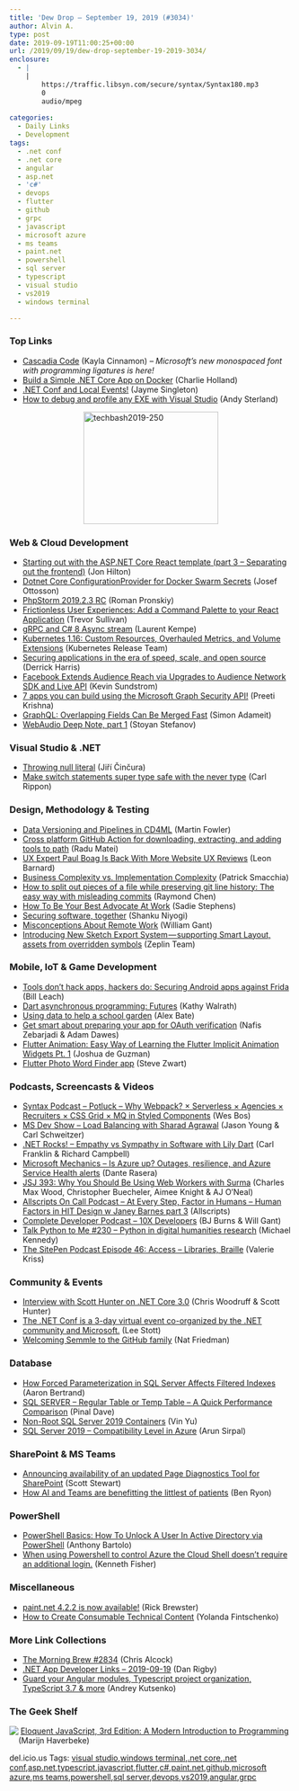 ```yaml
---
title: 'Dew Drop – September 19, 2019 (#3034)'
author: Alvin A.
type: post
date: 2019-09-19T11:00:25+00:00
url: /2019/09/19/dew-drop-september-19-2019-3034/
enclosure:
  - |
    |
        https://traffic.libsyn.com/secure/syntax/Syntax180.mp3
        0
        audio/mpeg
        
categories:
  - Daily Links
  - Development
tags:
  - .net conf
  - .net core
  - angular
  - asp.net
  - 'c#'
  - devops
  - flutter
  - github
  - grpc
  - javascript
  - microsoft azure
  - ms teams
  - paint.net
  - powershell
  - sql server
  - typescript
  - visual studio
  - vs2019
  - windows terminal

---
```

### <a name="top"></a>Top Links

  * <a href="https://devblogs.microsoft.com/commandline/cascadia-code/" target="_blank" rel="noopener noreferrer">Cascadia Code</a> (Kayla Cinnamon) _&#8211; Microsoft&#8217;s new monospaced font with programming ligatures is here!_
  * <a href="https://developer.okta.com/blog/2019/09/18/build-a-simple-dotnet-core-app-in-docker" target="_blank" rel="noopener noreferrer">Build a Simple .NET Core App on Docker</a> (Charlie Holland)
  * <a href="https://devblogs.microsoft.com/xamarin/local-events-dotnet-conf/" target="_blank" rel="noopener noreferrer">.NET Conf and Local Events!</a> (Jayme Singleton)
  * <a href="https://devblogs.microsoft.com/visualstudio/how-to-debug-and-profile-any-exe-with-visual-studio/" target="_blank" rel="noopener noreferrer">How to debug and profile any EXE with Visual Studio</a> (Andy Sterland)

<a href="https://techbash.com" target="_blank" rel="noopener noreferrer"><img loading="lazy" decoding="async" width="240" height="200" title="techbash2019-250" style="margin: 0px auto 10px; border: 0px currentcolor; border-image: none; float: none; display: block; background-image: none;" alt="techbash2019-250" src="/wp-content/uploads/2019/09/techbash2019-250-5.png" border="0" /></a>

### <a name="web"></a>Web & Cloud Development

  * <a href="https://jonhilton.net/separate-the-aspnet-core-template-frontend-and-backend/" target="_blank" rel="noopener noreferrer">Starting out with the ASP.NET Core React template (part 3 &#8211; Separating out the frontend)</a> (Jon Hilton)
  * <a href="https://josefottosson.se/dotnet-core-configurationprovider-for-docker-swarm-secrets/" target="_blank" rel="noopener noreferrer">Dotnet Core ConfigurationProvider for Docker Swarm Secrets</a> (Josef Ottosson)
  * <a href="https://blog.jetbrains.com/phpstorm/2019/09/phpstorm-2019-2-3-rc/" target="_blank" rel="noopener noreferrer">PhpStorm 2019.2.3 RC</a> (Roman Pronskiy)
  * <a href="https://trevorsullivan.net/2019/09/18/frictionless-user-experiences-add-a-command-palette-to-your-react-application/" target="_blank" rel="noopener noreferrer">Frictionless User Experiences: Add a Command Palette to your React Application</a> (Trevor Sullivan)
  * <a href="http://feedproxy.google.com/~r/laurentkempe/~3/ld_J_XyNvdU/" target="_blank" rel="noopener noreferrer">gRPC and C# 8 Async stream</a> (Laurent Kempe)
  * <a href="https://kubernetes.io/blog/2019/09/18/kubernetes-1-16-release-announcement/" target="_blank" rel="noopener noreferrer">Kubernetes 1.16: Custom Resources, Overhauled Metrics, and Volume Extensions</a> (Kubernetes Release Team)
  * <a href="https://content.pivotal.io/intersect/application-security-speed-scale-open-source" target="_blank" rel="noopener noreferrer">Securing applications in the era of speed, scale, and open source</a> (Derrick Harris)
  * <a href="http://feedproxy.google.com/~r/ProgrammableWeb/~3/hEa9QYPcvlI/18" target="_blank" rel="noopener noreferrer">Facebook Extends Audience Reach via Upgrades to Audience Network SDK and Live API</a> (Kevin Sundstrom)
  * <a href="https://techcommunity.microsoft.com/t5/Security-Privacy-and-Compliance/7-apps-you-can-build-using-the-Microsoft-Graph-Security-API/ba-p/861974" target="_blank" rel="noopener noreferrer">7 apps you can build using the Microsoft Graph Security API!</a> (Preeti Krishna)
  * <a href="https://tech.xing.com/graphql-overlapping-fields-can-be-merged-fast-ea6e92e0a01?source=rss----35cb8c78d3cf---4" target="_blank" rel="noopener noreferrer">GraphQL: Overlapping Fields Can Be Merged Fast</a> (Simon Adameit)
  * <a href="http://www.phpied.com/webaudio-deep-note-part-1/" target="_blank" rel="noopener noreferrer">WebAudio Deep Note, part 1</a> (Stoyan Stefanov)



### <a name="dotnet"></a>Visual Studio & .NET

  * <a href="https://www.tabsoverspaces.com/233800-throwing-null-literal?utm_source=feed" target="_blank" rel="noopener noreferrer">Throwing null literal</a> (Jiří Činčura)
  * <a href="https://www.carlrippon.com/make-switch-statements-super-type-safe-with-the-never-type/" target="_blank" rel="noopener noreferrer">Make switch statements super type safe with the never type</a> (Carl Rippon)



### <a name="design"></a>Design, Methodology & Testing

  * <a href="https://martinfowler.com/articles/cd4ml.html#WhereDoWeGoFromHere" target="_blank" rel="noopener noreferrer">Data Versioning and Pipelines in CD4ML</a> (Martin Fowler)
  * <a href="https://radu-matei.com/blog/github-action-cross-plat-configure-tools/" target="_blank" rel="noopener noreferrer">Cross platform GitHub Action for downloading, extracting, and adding tools to path</a> (Radu Matei)
  * <a href="https://blog.balsamiq.com/first-impressions-season-2/" target="_blank" rel="noopener noreferrer">UX Expert Paul Boag Is Back With More Website UX Reviews</a> (Leon Barnard)
  * <a href="https://blog.ndepend.com/business-complexity-vs-implementation-complexity/" target="_blank" rel="noopener noreferrer">Business Complexity vs. Implementation Complexity</a> (Patrick Smacchia)
  * <a href="https://devblogs.microsoft.com/oldnewthing/20190918-00/?p=102901" target="_blank" rel="noopener noreferrer">How to split out pieces of a file while preserving git line history: The easy way with misleading commits</a> (Raymond Chen)
  * <a href="https://heragenda.com/how-to-be-your-best-advocate-at-work/" target="_blank" rel="noopener noreferrer">How To Be Your Best Advocate At Work</a> (Sadie Stephens)
  * <a href="https://github.blog/2019-09-18-securing-software-together/" target="_blank" rel="noopener noreferrer">Securing software, together</a> (Shanku Niyogi)
  * <a href="https://simpleprogrammer.com/misconceptions-working-remotely/" target="_blank" rel="noopener noreferrer">Misconceptions About Remote Work</a> (William Gant)
  * <a href="https://blog.zeplin.io/introducing-new-sketch-export-system-supporting-smart-layout-assets-from-overridden-symbols-d76509f01a1?source=rss----42748f0aa96f---4" target="_blank" rel="noopener noreferrer">Introducing New Sketch Export System — supporting Smart Layout, assets from overridden symbols</a> (Zeplin Team)



### <a name="mobile"></a>Mobile, IoT & Game Development

  * <a href="https://www.preemptive.com/blog/article/1149-tools-don-t-hack-apps-hackers-do-securing-android-apps-against-frida/102-mobile-protection" target="_blank" rel="noopener noreferrer">Tools don’t hack apps, hackers do: Securing Android apps against Frida</a> (Bill Leach)
  * <a href="https://medium.com/dartlang/dart-asynchronous-programming-futures-96937f831137?source=rss----23738d481ce8---4" target="_blank" rel="noopener noreferrer">Dart asynchronous programming: Futures</a> (Kathy Walrath)
  * <a href="https://www.raspberrypi.org/blog/using-data-to-help-a-school-garden/" target="_blank" rel="noopener noreferrer">Using data to help a school garden</a> (Alex Bate)
  * <a href="http://feedproxy.google.com/~r/GDBcode/~3/P1vBe7pJUcI/get-smart-about-preparing-your-app-for-OAuth-verfication.html" target="_blank" rel="noopener noreferrer">Get smart about preparing your app for OAuth verification</a> (Nafis Zebarjadi & Adam Dawes)
  * <a href="https://medium.com/flutter-community/flutter-animation-easy-way-of-learning-the-flutter-implicit-animation-widgets-pt-1-712f2b78f6b5?source=rss----86fb29d7cc6a---4" target="_blank" rel="noopener noreferrer">Flutter Animation: Easy Way of Learning the Flutter Implicit Animation Widgets Pt. 1</a> (Joshua de Guzman)
  * <a href="https://medium.com/flutter-community/flutter-photo-word-finder-app-d27570e27e24?source=rss----86fb29d7cc6a---4" target="_blank" rel="noopener noreferrer">Flutter Photo Word Finder app</a> (Steve Zwart)



### <a name="podcasts"></a>Podcasts, Screencasts & Videos

  * <a href="https://traffic.libsyn.com/secure/syntax/Syntax180.mp3" target="_blank" rel="noopener noreferrer">Syntax Podcast &#8211; Potluck &#8211; Why Webpack? × Serverless × Agencies × Recruiters × CSS Grid × MQ in Styled Components</a> (Wes Bos)
  * <a href="http://msdevshow.com/2019/09/load-balancing-and-azure-front-door-with-sharad-agrawal/" target="_blank" rel="noopener noreferrer">MS Dev Show &#8211; Load Balancing with Sharad Agrawal</a> (Jason Young & Carl Schweitzer)
  * <a href="http://www.dotnetrocks.com/default.aspx?ShowNum=1653" target="_blank" rel="noopener noreferrer">.NET Rocks! &#8211; Empathy vs Sympathy in Software with Lily Dart</a> (Carl Franklin & Richard Campbell)
  * <a href="http://www.youtube.com/watch?v=7bDR7xjrN2w" target="_blank" rel="noopener noreferrer">Microsoft Mechanics &#8211; Is Azure up? Outages, resilience, and Azure Service Health alerts</a> (Dante Rasera)
  * <a href="https://devchat.tv/js-jabber/jsj-393-why-you-should-be-using-web-workers-with-surma" target="_blank" rel="noopener noreferrer">JSJ 393: Why You Should Be Using Web Workers with Surma</a> (Charles Max Wood, Christopher Buecheler, Aimee Knight & AJ O’Neal)
  * <a href="http://podcast.allscripts.com/e/at-every-step-factor-in-humans-human-factors-in-hit-design-w-janey-barnes-part-3/" target="_blank" rel="noopener noreferrer">Allscripts On Call Podcast &#8211; At Every Step, Factor in Humans &#8211; Human Factors in HIT Design w Janey Barnes part 3</a> (Allscripts)
  * <a href="https://completedeveloperpodcast.com/episode-215/?utm_source=rss&utm_medium=rss&utm_campaign=episode-215" target="_blank" rel="noopener noreferrer">Complete Developer Podcast &#8211; 10X Developers</a> (BJ Burns & Will Gant)
  * <a href="https://talkpython.fm/episodes/show/230/python-in-digital-humanities-research" target="_blank" rel="noopener noreferrer">Talk Python to Me #230 &#8211; Python in digital humanities research</a> (Michael Kennedy)
  * <a href="https://www.sitepen.com/blog/episode-46-access-libraries-braille/" target="_blank" rel="noopener noreferrer">The SitePen Podcast Episode 46: Access – Libraries, Braille</a> (Valerie Kriss)



### <a name="events"></a>Community & Events

  * <a href="https://www.infoq.com/articles/dotnet-core-3-hunter?utm_campaign=infoq_content&utm_source=infoq&utm_medium=feed&utm_term=global" target="_blank" rel="noopener noreferrer">Interview with Scott Hunter on .NET Core 3.0</a> (Chris Woodruff & Scott Hunter)
  * <a href="https://techcommunity.microsoft.com/t5/Educator-Developer-Blog/The-NET-Conf-is-a-3-day-virtual-event-co-organized-by-the-NET/ba-p/861705" target="_blank" rel="noopener noreferrer">The .NET Conf is a 3-day virtual event co-organized by the .NET community and Microsoft.</a> (Lee Stott)
  * <a href="https://github.blog/2019-09-18-github-welcomes-semmle/" target="_blank" rel="noopener noreferrer">Welcoming Semmle to the GitHub family</a> (Nat Friedman)



### <a name="sql"></a>Database

  * <a href="http://feedproxy.google.com/~r/MSSQLTips-LatestSqlServerTips/~3/WjC2iGC6FPs/" target="_blank" rel="noopener noreferrer">How Forced Parameterization in SQL Server Affects Filtered Indexes</a> (Aaron Bertrand)
  * <a href="https://blog.sqlauthority.com/2019/09/19/sql-server-regular-table-or-temp-table-a-quick-performance-comparison/" target="_blank" rel="noopener noreferrer">SQL SERVER – Regular Table or Temp Table – A Quick Performance Comparison</a> (Pinal Dave)
  * <a href="https://techcommunity.microsoft.com/t5/SQL-Server/Non-Root-SQL-Server-2019-Containers/ba-p/859644" target="_blank" rel="noopener noreferrer">Non-Root SQL Server 2019 Containers</a> (Vin Yu)
  * <a href="https://blobeater.blog/2019/09/18/sql-server-2019-compatibility-level-in-azure/" target="_blank" rel="noopener noreferrer">SQL Server 2019 – Compatibility Level in Azure</a> (Arun Sirpal)



### <a name="sp"></a>SharePoint & MS Teams

  * <a href="https://techcommunity.microsoft.com/t5/Microsoft-SharePoint-Blog/Announcing-availability-of-an-updated-Page-Diagnostics-Tool-for/ba-p/859877" target="_blank" rel="noopener noreferrer">Announcing availability of an updated Page Diagnostics Tool for SharePoint</a> (Scott Stewart)
  * <a href="https://news.microsoft.com/features/how-ai-and-teams-are-benefitting-the-littlest-of-patients/" target="_blank" rel="noopener noreferrer">How AI and Teams are benefitting the littlest of patients</a> (Ben Ryon)



### <a name="ps"></a>PowerShell

  * <a href="https://techcommunity.microsoft.com/t5/ITOps-Talk-Blog/PowerShell-Basics-How-To-Unlock-A-User-In-Active-Directory-via/ba-p/856296" target="_blank" rel="noopener noreferrer">PowerShell Basics: How To Unlock A User In Active Directory via PowerShell</a> (Anthony Bartolo)
  * <a href="https://www.sqlservercentral.com/blogs/when-using-powershell-to-control-azure-the-cloud-shell-doesnt-require-an-additional-login" target="_blank" rel="noopener noreferrer">When using Powershell to control Azure the Cloud Shell doesn’t require an additional login.</a> (Kenneth Fisher)



### <a name="misc"></a>Miscellaneous

  * <a href="https://blog.getpaint.net/2019/09/18/paint-net-4-2-2-is-now-available/" target="_blank" rel="noopener noreferrer">paint.net 4.2.2 is now available!</a> (Rick Brewster)
  * <a href="https://developermedia.com/consumable-technical-content/" target="_blank" rel="noopener noreferrer">How to Create Consumable Technical Content</a> (Yolanda Fintschenko)



### <a name="links"></a>More Link Collections

  * <a href="http://feedproxy.google.com/~r/ReflectivePerspective/~3/UAxM8XWjNmM/" target="_blank" rel="noopener noreferrer">The Morning Brew #2834</a> (Chris Alcock)
  * <a href="https://links.danrigby.com/2019/09/app-developer-links-2019-09-19/" target="_blank" rel="noopener noreferrer">.NET App Developer Links &#8211; 2019-09-19</a> (Dan Rigby)
  * <a href="http://www.angular-weekly.com/archive/198983" target="_blank" rel="noopener noreferrer">Guard your Angular modules, Typescript project organization, TypeScript 3.7 & more</a> (Andrey Kutsenko)



### <a name="shelf"></a>The Geek Shelf

<img decoding="async" align="left" style="margin: 0px 0px 10px; border: 0px currentcolor; border-image: none; float: left; display: inline; background-image: none;" src="https://m.media-amazon.com/images/I/91ahAhFS-LL._AC_UY218_.jpg" border="0" /> &nbsp;<a href="https://www.amazon.com/Eloquent-JavaScript-3rd-Introduction-Programming/dp/1593279507/?tag=amavin-20" target="_blank" rel="noopener noreferrer">Eloquent JavaScript, 3rd Edition: A Modern Introduction to Programming</a> (Marijn Haverbeke)











<div class="wlWriterEditableSmartContent" id="scid:77ECF5F8-D252-44F5-B4EB-D463C5396A79:f2a82e51-a923-421e-b76c-4770cf0fefed" style="margin: 0px; padding: 0px; float: none; display: inline;">
  del.icio.us Tags: <a href="http://del.icio.us/popular/visual+studio" rel="tag">visual studio</a>,<a href="http://del.icio.us/popular/windows+terminal" rel="tag">windows terminal</a>,<a href="http://del.icio.us/popular/.net+core" rel="tag">.net core</a>,<a href="http://del.icio.us/popular/.net+conf" rel="tag">.net conf</a>,<a href="http://del.icio.us/popular/asp.net" rel="tag">asp.net</a>,<a href="http://del.icio.us/popular/typescript" rel="tag">typescript</a>,<a href="http://del.icio.us/popular/javascript" rel="tag">javascript</a>,<a href="http://del.icio.us/popular/flutter" rel="tag">flutter</a>,<a href="http://del.icio.us/popular/c%23" rel="tag">c#</a>,<a href="http://del.icio.us/popular/paint.net" rel="tag">paint.net</a>,<a href="http://del.icio.us/popular/github" rel="tag">github</a>,<a href="http://del.icio.us/popular/microsoft+azure" rel="tag">microsoft azure</a>,<a href="http://del.icio.us/popular/ms+teams" rel="tag">ms teams</a>,<a href="http://del.icio.us/popular/powershell" rel="tag">powershell</a>,<a href="http://del.icio.us/popular/sql+server" rel="tag">sql server</a>,<a href="http://del.icio.us/popular/devops" rel="tag">devops</a>,<a href="http://del.icio.us/popular/vs2019" rel="tag">vs2019</a>,<a href="http://del.icio.us/popular/angular" rel="tag">angular</a>,<a href="http://del.icio.us/popular/grpc" rel="tag">grpc</a>
</div>
